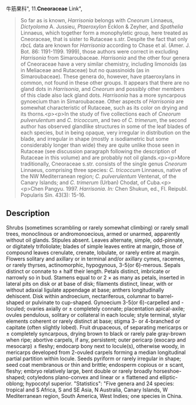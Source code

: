 牛筋果科",
11.**Cneoraceae** Link",

> So far as is known, *Harrisonia* belongs with *Cneorum* Linnaeus, *Dictyoloma* A. Jussieu, *Ptaeroxylon* Ecklon &amp; Zeyher, and *Spathelia* Linnaeus, which together form a monophyletic group, here treated as Cneoraceae, that is sister to Rutaceae s.str. Despite the fact that only *rbcL* data are known for *Harrisonia* according to Chase et al. (Amer. J. Bot. 86: 1191-1199. 1999), those authors were correct in excluding *Harrisonia* from Simaroubaceae. *Harrisonia* and the other four genera of Cneoraceae have a very similar chemistry, including limonoids (as in Meliaceae and Rutaceae) but no quassinoids (as in Simaroubaceae). These genera do, however, have ptaeroxylans in common, not found in these other groups. It appears that there are no gland dots in *Harrisonia*, and *Cneorum* and possibly other members of this clade also lack gland dots. *Harrisonia* has a more syncarpous gynoecium than in Simaroubaceae. Other aspects of *Harrisonia* are somewhat characteristic of Rutaceae, such as its color on drying and its thorns.&lt;p&gt;&lt;p&gt;In the study of five collections each of *Cneorum pulverulentum* and *C. tricoccum*, and two of *C. trimerum*, the second author has observed glandlike structures in some of the leaf blades of each species, but in being opaque, very irregular in distribution on the blade, and irregular in shape (mostly ± isodiametric but some considerably longer than wide) they are quite unlike those seen in Rutaceae (see discussion paragraph following the description of Rutaceae in this volume) and are probably not oil glands.&lt;p&gt;&lt;p&gt;More traditionally, Cneoraceae s.str. consists of the single genus *Cneorum* Linnaeus, comprising three species: *C. tricoccum* Linnaeus, native of the NW Mediterranean region; *C. pulverulentum* Ventenat, of the Canary Islands; and *C. trimerum* (Urban) Chodat, of Cuba.&lt;p&gt;&lt;p&gt;Chen Pangyu. 1997. *Harrisonia*. *In:* Chen Shukun, ed., Fl. Reipubl. Popularis Sin. 43(3): 15-16.

## Description
Shrubs (sometimes scrambling or rarely somewhat climbing) or rarely small trees, monoclinous or andromonoecious, armed or unarmed, apparently without oil glands. Stipules absent. Leaves alternate, simple, odd-pinnate, or digitately trifoliolate; blades of simple leaves entire at margin, those of compound leaves crenulate, crenate, lobulate, or rarely entire at margin. Flowers solitary and axillary or in terminal and/or axillary cymes, racemes, or rarely thyrses, actinomorphic, hypogynous, 3-5(or 6)-merous. Sepals distinct or connate to ± half their length. Petals distinct, imbricate or narrowly so in bud. Stamens equal to or 2 × as many as petals, inserted in lateral pits on disk or at base of disk; filaments distinct, linear, with or without adaxial ligulate appendage at base; anthers longitudinally dehiscent. Disk within androecium, nectariferous, columnar to barrel-shaped or pulvinate to cup-shaped. Gynoecium 3-5(or 6)-carpelled and -loculed; ovaries axially or ± completely connate; placentation apical-axile; ovules pendulous, solitary or collateral in each locule; style terminal, stylar elements coherent or rarely distinct at base; stigma 3- or 4-branched or capitate (often slightly lobed). Fruit drupaceous, of separating mericarps or ± completely syncarpous, drying brown to black or rarely pale gray-brown when ripe; abortive carpels, if any, persistent; outer pericarp (exocarp and mesocarp) ± fleshy; endocarp bony next to locule(s), otherwise woody, in mericarps developed from 2-ovuled carpels forming a median longitudinal partial partition within locule. Seeds pyriform or rarely irregular in shape; seed coat membranous or thin and brittle; endosperm copious or ± scant, fleshy; embryo relatively large, bent double or rarely broadly horseshoe-shaped; cotyledons plano-convex and linear or ± flattened and elliptic-oblong; hypocotyl superior.
  "Statistics": "Five genera and 24 species: tropical and S Africa, S and SE Asia, N Australia, Canary Islands, W Mediterranean region, South America, West Indies; one species in China.
